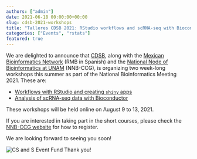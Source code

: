 ```yaml
---
authors: ["admin"]
date: 2021-06-18 00:00:00+00:00
slug: cdsb-2021-workshops
title: "Talleres CDSB 2021: RStudio workflows and scRNA-seq with Bioconductor"
categories: ["Events", "rstats"]
featured: true
---
```


We are delighted to announce that [CDSB](https://twitter.com/CDSBMexico), along with the [Mexican Bioinformatics Network](https://twitter.com/RBioinformatica) (RMB in Spanish) and the [National Node of Bioinformatics at UNAM](https://twitter.com/nnb_unam) (NNB-CCG), is organizing two week-long workshops this summer as part of the National Bioinformatics Meeting 2021. These are:

* [Workflows with RStudio and creating `shiny` apps](https://comunidadbioinfo.github.io/cdsb2021_workflows/)
* [Analysis of scRNA-seq data with Bioconductor](https://comunidadbioinfo.github.io/cdsb2021_scRNAseq/)

These workshops will be held online on August 9 to 13, 2021.

If you are interested in taking part in the short courses, please check the [NNB-CCG website](http://www.nnb.unam.mx/) for how to register. 

We are looking forward to seeing you soon!

![CS and S Event Fund Thank you!](/post/2021-01-27-cs_and_s_event_fund_award/english_cs_and_s_award.jpeg)

